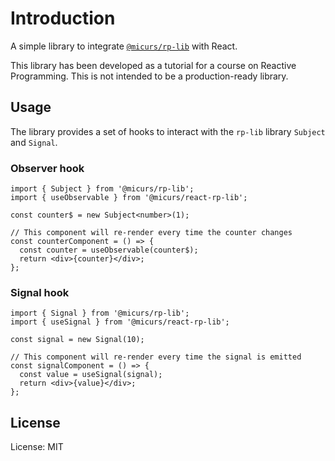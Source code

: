 # Introduction

A simple library to integrate [`@micurs/rp-lib`](https://jsr.io/@micurs/rp-lib)
with React.

This library has been developed as a tutorial for a course on Reactive
Programming. This is not intended to be a production-ready library.

## Usage

The library provides a set of hooks to interact with the `rp-lib` library
`Subject` and `Signal`.

### Observer hook

```tsx
import { Subject } from '@micurs/rp-lib';
import { useObservable } from '@micurs/react-rp-lib';

const counter$ = new Subject<number>(1);

// This component will re-render every time the counter changes
const counterComponent = () => {
  const counter = useObservable(counter$);
  return <div>{counter}</div>;
};
```

### Signal hook

```tsx
import { Signal } from '@micurs/rp-lib';
import { useSignal } from '@micurs/react-rp-lib';

const signal = new Signal(10);

// This component will re-render every time the signal is emitted
const signalComponent = () => {
  const value = useSignal(signal);
  return <div>{value}</div>;
};
```

## License

License: MIT
